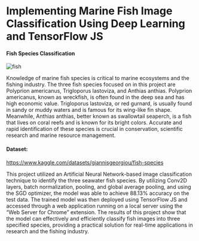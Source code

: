# Implementing Marine Fish Image Classification Using Deep Learning and TensorFlow JS
#### Fish Species Classification
![fish](https://github.com/user-attachments/assets/5abc120f-fa94-49c3-bcae-c8c5ec5c3811)

Knowledge of marine fish species is critical to marine ecosystems and the fishing industry. The three fish species focused on in this project are Polyprion americanus, Trigloporus lastoviza, and Anthias anthias. Polyprion americanus, known as wreckfish, is often found in the deep sea and has high economic value. Trigloporus lastoviza, or red gurnard, is usually found in sandy or muddy waters and is famous for its wing-like fin shape. Meanwhile, Anthias anthias, better known as swallowtail seaperch, is a fish that lives on coral reefs and is known for its bright colors. Accurate and rapid identification of these species is crucial in conservation, scientific research and marine resource management.

#### Dataset:
https://www.kaggle.com/datasets/giannisgeorgiou/fish-species



This project utilized an Artificial Neural Network-based image classification technique to identify the three seawater fish species. By utilizing Conv2D layers, batch normalization, pooling, and global average pooling, and using the SGD optimizer, the model was able to achieve 88.13% accuracy on the test data. The trained model was then deployed using TensorFlow JS and accessed through a web application running on a local server using the “Web Server for Chrome” extension. The results of this project show that the model can effectively and efficiently classify fish images into three specified species, providing a practical solution for real-time applications in research and the fishing industry.
